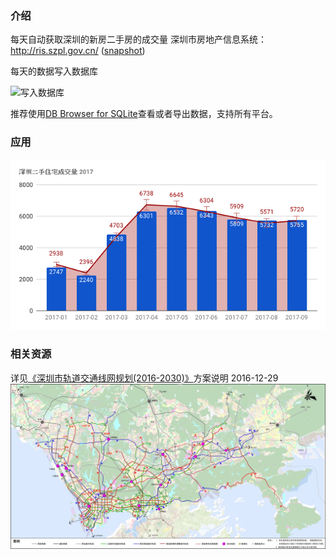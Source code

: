 ### 介绍
每天自动获取深圳的新房二手房的成交量
深圳市房地产信息系统：http://ris.szpl.gov.cn/ ([snapshot])

每天的数据写入数据库

![写入数据库](resource/pic1.PNG "Hello")

推荐使用[DB Browser for SQLite](http://sqlitebrowser.org/)查看或者导出数据，支持所有平台。


### 应用

![2017](https://raw.githubusercontent.com/alvinx31/house/master/resource/2017.png "2017")


### 相关资源
详见[《深圳市轨道交通线网规划(2016-2030)》](http://www.szpl.gov.cn/xxgk/tzgg/csghgg/201612/t20161228_349192.htm)方案说明 2016-12-29	
<img src="https://raw.githubusercontent.com/alvinx31/house/master/resource/train2016-2030.jpg" width="700" alt="地铁规划" title="点击高清大图"/>


[snapshot]: http://www.30daydo.com/uploads/article/20161012/a174e3e3ea03c9c2f275c2c05ea83dd3.PNG

